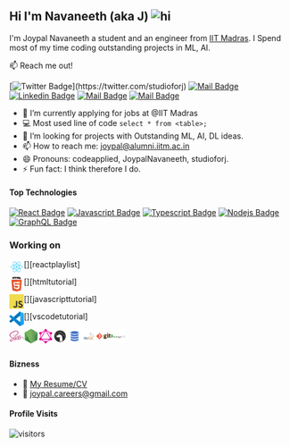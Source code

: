 ## Hi I'm Navaneeth (aka J) <img src="https://user-images.githubusercontent.com/1303154/88677602-1635ba80-d120-11ea-84d8-d263ba5fc3c0.gif" width="28px" height="28px" alt="hi">

I'm Joypal Navaneeth a student and an engineer from [IIT Madras](https://iitmaa.org/profile/1818686). I Spend most of my time coding outstanding projects in ML, AI.

:mailbox: Reach me out!

[![Twitter Badge](https://img.shields.io/badge/-@studioforj-1ca0f1?style=flat&labelColor=1ca0f1&logo=twitter&logoColor=white&link=[https://twitter.com/Ipenywis](https://twitter.com/studioforj))](https://twitter.com/studioforj) [![Mail Badge](https://img.shields.io/badge/-codepplied-e74c3c?style=flat&labelColor=e74c3c&logo=youtube&logoColor=white)](https://youtube.com/codeapplied) [![Linkedin Badge](https://img.shields.io/badge/-JoypalNavaneeth-0e76a8?style=flat&labelColor=0e76a8&logo=linkedin&logoColor=white)](https://www.linkedin.com/in/joypalnavaneeth/) [![Mail Badge](https://img.shields.io/badge/-@studioforj-e84393?style=flat&labelColor=e84393&logo=instagram&logoColor=white)](https://instagram.com/studioforjjhvkjhb) [![Mail Badge](https://img.shields.io/badge/-Navaneeth-c0392b?style=flat&labelColor=c0392b&logo=gmail&logoColor=white)](mailto:joypal@alumni.iitm.ac.in)

<!-- TODO: Add last video link -->

- 🔭 I’m currently applying for jobs at @IIT Madras
- :computer: Most used line of code `select * from <table>;`
- 🤔 I’m looking for projects with Outstanding ML, AI, DL ideas.
- 📫 How to reach me: joypal@alumni.iitm.ac.in
- 😄 Pronouns: codeapplied, JoypalNavaneeth, studioforj.
- ⚡ Fun fact: I think therefore I do.

#### Top Technologies

<!-- TODO: Make technologies links that takes you to repositories -->

[![React Badge](https://img.shields.io/badge/-React-61DBFB?style=for-the-badge&labelColor=black&logo=react&logoColor=61DBFB)](#) [![Javascript Badge](https://img.shields.io/badge/-Javascript-F0DB4F?style=for-the-badge&labelColor=black&logo=javascript&logoColor=F0DB4F)](#) [![Typescript Badge](https://img.shields.io/badge/-Typescript-007acc?style=for-the-badge&labelColor=black&logo=typescript&logoColor=007acc)](#) [![Nodejs Badge](https://img.shields.io/badge/-Nodejs-3C873A?style=for-the-badge&labelColor=black&logo=node.js&logoColor=3C873A)](#) [![GraphQL Badge](https://img.shields.io/badge/-GraphQl-e535ab?style=for-the-badge&labelColor=black&logo=node.js&logoColor=e535ab)](#)

### Working on

[<img align="left" alt="React" width="26px" src="https://raw.githubusercontent.com/github/explore/80688e429a7d4ef2fca1e82350fe8e3517d3494d/topics/react/react.png" />][reactplaylist]

[<img align="left" alt="HTML5" width="26px" src="https://raw.githubusercontent.com/github/explore/80688e429a7d4ef2fca1e82350fe8e3517d3494d/topics/html/html.png" />][htmltutorial]

[<img align="left" alt="JavaScript" width="26px" src="https://raw.githubusercontent.com/github/explore/80688e429a7d4ef2fca1e82350fe8e3517d3494d/topics/javascript/javascript.png" />][javascripttutorial]

[<img align="left" alt="Visual Studio Code" width="26px" src="https://raw.githubusercontent.com/github/explore/80688e429a7d4ef2fca1e82350fe8e3517d3494d/topics/visual-studio-code/visual-studio-code.png" />][vscodetutorial]

<img align="left" alt="Sass" width="26px" src="https://raw.githubusercontent.com/github/explore/80688e429a7d4ef2fca1e82350fe8e3517d3494d/topics/sass/sass.png" />

<img align="left" alt="Node.js" width="26px" src="https://raw.githubusercontent.com/github/explore/80688e429a7d4ef2fca1e82350fe8e3517d3494d/topics/nodejs/nodejs.png" />

<img align="left" alt="GraphQL" width="26px" src="https://raw.githubusercontent.com/github/explore/80688e429a7d4ef2fca1e82350fe8e3517d3494d/topics/graphql/graphql.png" />

<img align="left" alt="Deno" width="26px" src="https://raw.githubusercontent.com/github/explore/361e2821e2dea67711cde99c9c40ed357061cf27/topics/deno/deno.png" />

<img align="left" alt="SQL" width="26px" src="https://raw.githubusercontent.com/github/explore/80688e429a7d4ef2fca1e82350fe8e3517d3494d/topics/sql/sql.png" />

<img align="left" alt="MySQL" width="26px" src="https://raw.githubusercontent.com/github/explore/80688e429a7d4ef2fca1e82350fe8e3517d3494d/topics/mysql/mysql.png" />

<img align="left" alt="Git" width="26px" src="https://raw.githubusercontent.com/github/explore/80688e429a7d4ef2fca1e82350fe8e3517d3494d/topics/git/git.png" />

<img align="left" alt="MongoDB" width="26px" src="https://raw.githubusercontent.com/github/explore/80688e429a7d4ef2fca1e82350fe8e3517d3494d/topics/mongodb/mongodb.png" />

<br />
<br />

#### Bizness
- :paperclip: [My Resume/CV](https://github.com/ipenywis/ipenywis/blob/master/resumes/resume%20v1.0.pdf)
- :email: joypal.careers@gmail.com


#### Profile Visits 

![visitors](https://visitor-badge.glitch.me/badge?page_id=codeapplied)

